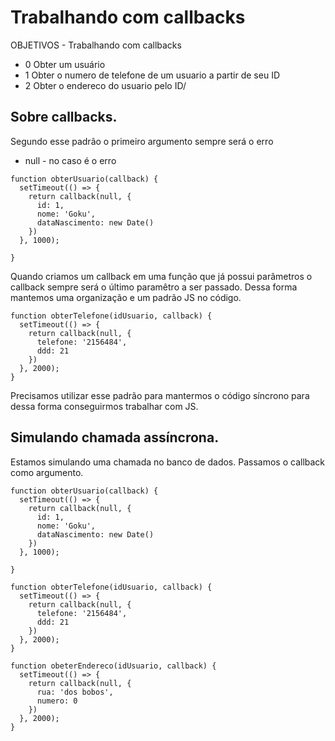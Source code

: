 # Trabalhando com callbacks

OBJETIVOS - Trabalhando com callbacks
* 0 Obter um usuário
* 1 Obter o numero de telefone de um usuario a partir de seu ID
* 2 Obter o endereco do usuario pelo ID/

## Sobre callbacks.
Segundo esse padrão o primeiro argumento sempre será o erro

* null - no caso é o erro

```
function obterUsuario(callback) {
  setTimeout(() => {
    return callback(null, {
      id: 1,
      nome: 'Goku',
      dataNascimento: new Date()
    })
  }, 1000);

}
```
Quando criamos um callback em uma função que já possui parâmetros o callback sempre será o último paramêtro a ser passado. Dessa forma mantemos uma organização e um padrão JS no código.

```
function obterTelefone(idUsuario, callback) {
  setTimeout(() => {
    return callback(null, {
      telefone: '2156484',
      ddd: 21
    })
  }, 2000);
}

```
Precisamos utilizar esse padrão para mantermos o código síncrono para dessa forma conseguirmos trabalhar com JS.

## Simulando chamada assíncrona.
Estamos simulando uma chamada no banco de dados. Passamos
o callback como argumento.

```
function obterUsuario(callback) {
  setTimeout(() => {
    return callback(null, {
      id: 1,
      nome: 'Goku',
      dataNascimento: new Date()
    })
  }, 1000);

}

function obterTelefone(idUsuario, callback) {
  setTimeout(() => {
    return callback(null, {
      telefone: '2156484',
      ddd: 21
    })
  }, 2000);
}

function obeterEndereco(idUsuario, callback) {
  setTimeout(() => {
    return callback(null, {
      rua: 'dos bobos',
      numero: 0
    })
  }, 2000);
}
```